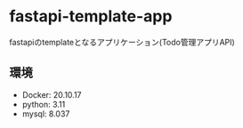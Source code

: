 # fastapi-template-app
fastapiのtemplateとなるアプリケーション(Todo管理アプリAPI)

## 環境

- Docker: 20.10.17
- python: 3.11
- mysql: 8.037